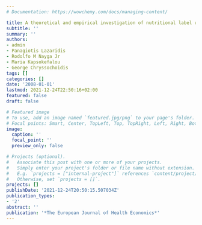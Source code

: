 ```yaml
---
# Documentation: https://wowchemy.com/docs/managing-content/

title: A theoretical and empirical investigation of nutritional label use
subtitle: ''
summary: ''
authors:
- admin
- Panagiotis Lazaridis
- Rodolfo M Nayga Jr
- Maria Kapsokefalou
- George Chryssochoidis
tags: []
categories: []
date: '2008-01-01'
lastmod: 2021-12-24T22:50:16+02:00
featured: false
draft: false

# Featured image
# To use, add an image named `featured.jpg/png` to your page's folder.
# Focal points: Smart, Center, TopLeft, Top, TopRight, Left, Right, BottomLeft, Bottom, BottomRight.
image:
  caption: ''
  focal_point: ''
  preview_only: false

# Projects (optional).
#   Associate this post with one or more of your projects.
#   Simply enter your project's folder or file name without extension.
#   E.g. `projects = ["internal-project"]` references `content/project/deep-learning/index.md`.
#   Otherwise, set `projects = []`.
projects: []
publishDate: '2021-12-24T20:50:15.507034Z'
publication_types:
- '2'
abstract: ''
publication: '*The European Journal of Health Economics*'
---
```

